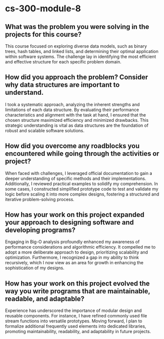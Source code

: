 # cs-300-module-8
## What was the problem you were solving in the projects for this course?

This course focused on exploring diverse data models, such as binary trees, hash tables, and linked lists, and determining their optimal application within software systems. The challenge lay in identifying the most efficient and effective structure for each specific problem domain.

## How did you approach the problem? Consider why data structures are important to understand.

I took a systematic approach, analyzing the inherent strengths and limitations of each data structure. By evaluating their performance characteristics and alignment with the task at hand, I ensured that the chosen structure maximized efficiency and minimized drawbacks. This strategic understanding is vital as data structures are the foundation of robust and scalable software solutions.

## How did you overcome any roadblocks you encountered while going through the activities or project?

When faced with challenges, I leveraged official documentation to gain a deeper understanding of specific methods and their implementations. Additionally, I reviewed practical examples to solidify my comprehension. In some cases, I constructed simplified prototype code to test and validate my logic before scaling it into more complex designs, fostering a structured and iterative problem-solving process.

## How has your work on this project expanded your approach to designing software and developing programs?

Engaging in Big-O analysis profoundly enhanced my awareness of performance considerations and algorithmic efficiency. It compelled me to adopt a more deliberate approach to design, prioritizing scalability and optimization. Furthermore, I recognized a gap in my ability to think recursively, which I now view as an area for growth in enhancing the sophistication of my designs.

## How has your work on this project evolved the way you write programs that are maintainable, readable, and adaptable?

Experience has underscored the importance of modular design and reusable components. For instance, I have refined commonly used file stream functions into versatile prototypes. Moving forward, I plan to formalize additional frequently used elements into dedicated libraries, promoting maintainability, readability, and adaptability in future projects.
